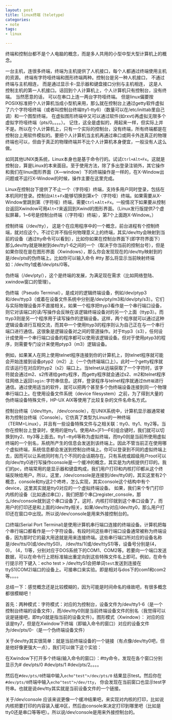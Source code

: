 ```yaml
---
layout: post
title: linux终端（teletype）
categories:
- note
tags:
- linux

---
```


终端和控制台都不是个人电脑的概念，而是多人共用的小型中型大型计算机上的概念。

一台主机，连很多终端，终端为主机提供了人机接口，每个人都通过终端使用主机的资源。 终端有字符哑终端和图形终端两种。控制台是另一种人机接口， 不通过终端与主机相连， 而是通过显示卡-显示器和键盘接口分别与主机相连， 这是人控制主机的第一人机接口。话回到个人计算机上，个人计算机只有控制台，没有终端。 当然愿意的话， 可以在串口上连一两台字符哑终端。 但是linux偏要按POSIX标准把个人计算机当成小型机来用，那么就在控制台上通过getty软件虚拟了六个字符哑终端（或者叫控制台终端tty1-tty6）（数量可以在/etc/inittab里自己调）和一个图型终端， 在虚拟图形终端中又可以通过软件(如rxvt)再虚拟无限多个虚拟字符哑终端（pts/0。。。。）。 记住，这全是虚拟的，用起来一样，但实际上并不是。所以在个人计算机上，只有一个实际的控制台，没有终端，所有终端都是在控制台上用软件模拟的。要把个人计算机当主机再通过串口或网卡外连真正的物理终端也可以，但由于真正的物理终端并不比个人计算机本身便宜，一般没有人这么做。

如同其他UNIX类系统，Linux本身也是基于命令行的。试试`Ctrl+Alt+Fx`。这就是控制台，算是Linux的本来面目。至于使用方法，除了多出登录注销外，其它操作和我们在linux图形界面（X—window）下的终端操作是一样的，在X-Window出问题或不运行X-Window的时候，操作主要在这里完成。

Linux在控制台下提供了不止一个（字符哑）终端，支持多用户同时登录，包括在本机同时登录。控制台`Alt`+`Fx`能够切换到第x个（字符哑）终端。如果需要从X-Window里跳到第（字符哑）终端，需要`Ctrl`+`Alt`+`Fx`。一般情况下如果要从控制台返回Xwindow可用`Alt+7`来返回到Xwind的图形界面。（Linux发行版提供7个虚拟屏幕，1~6号是控制台终端（（字符哑）终端），第7个上面跑X-Window。）

控制终端（/dev/tty）， 这是个在应用程序中的一个概念，前台进程有个控制终端，就对应这个。不过它并不指任何物理意义上的终端，其实/dev/tty会映射到当前的设备（通过tty命令可以看到），比如你如果在控制台界面下(即字符界面下）那么dev/tty就是映射到dev/tty1-6之间的一个（取决于你当前的控制台号），但是如果你现在是在图形界面（Xwindows），那么你会发现现在的/dev/tty映射到的是/dev/pts的伪终端上。比如你可以输入命令 #tty 那么将显示当前映射终端如：/dev/tty1或者/dev/pts/0等。

伪终端（/dev/pty/），这个是终端的发展，为满足现在需求（比如网络登陆、xwindow窗口的管理）。

伪终端（Pseudo Terminal），是成对的逻辑终端设备，例如/dev/ptyp3和/dev/ttyp3（或着在设备文件系统中分别是/dev/pty/m3和/dev/pty/s3）。它们与实际物理设备并不直接相关。如果一个程序把ttyp3看作是一个串行端口设备，则它对该端口的读/写操作会反映在该逻辑终端设备对的另一个上面（ttyp3）。而ttyp3则是另一个程序用于读写操作的逻辑设备。这样，两个程序就可以通过这种逻辑设备进行互相交流，而其中一个使用ttyp3的程序则认为自己正在与一个串行端口进行通信。这很象是逻辑设备对之间的管道操作。对于ttyp3（s3），任何设计成使用一个串行端口设备的程序都可以使用该逻辑设备。但对于使用ptyp3的程序，则需要专门设计来使用ptyp3（m3）逻辑设备。

例如，如果某人在网上使用telnet程序连接到你的计算机上，则telnet程序就可能会开始连接到设备ptyp2（m2）上（一个伪终端端口上）。此时一个getty程序就应该运行在对应的ttyp2（s2）端口上。当telnet从远端获取了一个字符时，该字符就会通过m2、s2传递给getty程序，而getty程序就会通过s2、m2和telnet程序往网络上返回`login:`字符串信息。这样，登录程序与telnet程序就通过`伪终端`进行通信。通过使用适当的软件，就可以把两个甚至多个伪终端设备连接到同一个物理串行端口上。在使用设备文件系统（device filesystem）之前，为了得到大量的伪终端设备特殊文件，HP-UX AIX等使用了比较复杂的文件名命名方式。

控制台终端（/dev/ttyn， /dev/console），在UNIX系统中，计算机显示器通常被称为控制台终端（Console）。它仿真了类型为Linux的一种终端（TERM=Linux），并且有一些设备特殊文件与之相关联：tty0、tty1、tty2等。当你在控制台上登录时，使用的是tty1。使用Alt+[F1—F6]组合键时，我们就可以切换到tty2、tty3等上面去。tty1 –tty6等称为虚拟终端，而tty0则是当前所使用虚拟终端的一个别名，系统所产生的信息会发送到该终端上。因此不管当前正在使用哪个虚拟终端，系统信息都会发送到控制台终端上。你可以登录到不同的虚拟终端上去，因而可以让系统同时有几个不同的会话期存在。只有系统或超级用户root可以向/dev/tty0进行写操作console是一个缓冲的概念，其实是为内核提供打印的。我们的pc，终端常用的是显示器和键盘构成，我们用户打印和内核打印都从这个终端反映给用户。所以，这里，/dev/console是连接到/dev/tty0的，其实这里有2个概念，console和tty这2个咚咚，怎么实现，其实console这个结构中有个device，这里其实就是tty0对应的一个虚拟终端设备。 如果，我们来个专门打印内核的设备（比如通过串口），我们把那个串口register_console，那么/dev/console就到这个串口设备了。这时，内核打印就到这个串口设备了，而用户的打印还是和上面的/dev/tty相关，如果/dev/tty对应/dev/tty0，那么用户打印还在窗口中出现。所以说/dev/console是用来外接控制台的。

口终端(Serial Port Terminal)是使用计算机串行端口连接的终端设备。计算机把每个串行端口都看作是一个字符设备。有段时间这些串行端口设备通常被称为终端设备，因为那时它的最大用途就是用来连接终端。这些串行端口所对应的设备名称是/dev/tts/0(或/dev/ttyS0)， /dev/tts/1(或/dev/ttyS1)等，设备号分别是(4，0)， (4，1)等，分别对应于DOS系统下的COM1、COM2等。若要向一个端口发送数据，可以在命令行上把标准输出重定向到这些特殊文件名上即可。例如，在命令行提示符下键入：echo test > /dev/ttyS1会把单词`test`发送到连接在ttyS1(COM2)端口的设备上。可接串口来实验。即是相对与dos下的com1和com2等。。。。


总结一下：感觉概念还是比较模糊的，因为可能是时间命名的缘故吧，有很多概念都很模糊吧！

首先：两种模式：字符模式：对应的为控制台，设备文件为/dev/tty1-6（是一个控制台终端的设备文件），而/dev/tty0则是当前终端设备文件的别名（我觉得可以说是链接吧，即tty0就是指当前的设备文件）。图形模式（Xwindow）： 对应的应该是tty7，但是在Xwindow下终端（即输入命令的窗口）对应的设备文件为/dev/pts/0-（是一个伪终端设备文件）

关于dev/tty其实很简单：就是当前终端设备的一个链接（有点像/dev/tty0吧，但是他好像更强大一点），我们可以做下这个实验：

在Xwindow下打开多个终端(输入命令的窗口）：#tty命令，发现在各个窗口分别显示为# dev/pts/0  #dev/pts/1  #dev/pts/2。。。。

然后在`#dev/pts/0`终端中输入`echo"test">/dev/pts/0` 结果显示test。然后你在`#dev/pts/0`终端中输入`echo"test">/dev/tty`， 你会发现在当前窗口也显示test字符串。也就是说dev/tty其实就是当前设备文件的一个链接。

关于/dev/console  应该来说更像一个缓冲结果吧，来实现对内核的打印，比如说内核把要打印的内容装入缓冲区，然后由console来决定打印到哪里吧（比如是tty0还是串口等等吧）。所以说/dev/console是用来外接控制台的。
